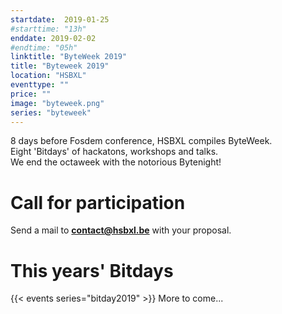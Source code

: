 ```yaml
---
startdate:  2019-01-25
#starttime: "13h"
enddate: 2019-02-02
#endtime: "05h"
linktitle: "ByteWeek 2019"
title: "Byteweek 2019"
location: "HSBXL"
eventtype: ""
price: ""
image: "byteweek.png"
series: "byteweek"
---
```


8 days before Fosdem conference, HSBXL compiles ByteWeek.  
Eight 'Bitdays' of hackatons, workshops and talks.  
We end the octaweek with the notorious Bytenight!

# Call for participation
Send a mail to **contact@hsbxl.be** with your proposal.

# This years' Bitdays
{{< events series="bitday2019" >}}
More to come...
